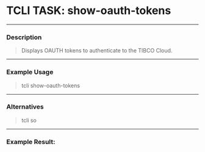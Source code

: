 # TCLI TASK: show-oauth-tokens

---
### Description
> Displays OAUTH tokens to authenticate to the TIBCO Cloud.

---
### Example Usage
> tcli show-oauth-tokens

---
### Alternatives
> tcli so


---
### Example Result:
